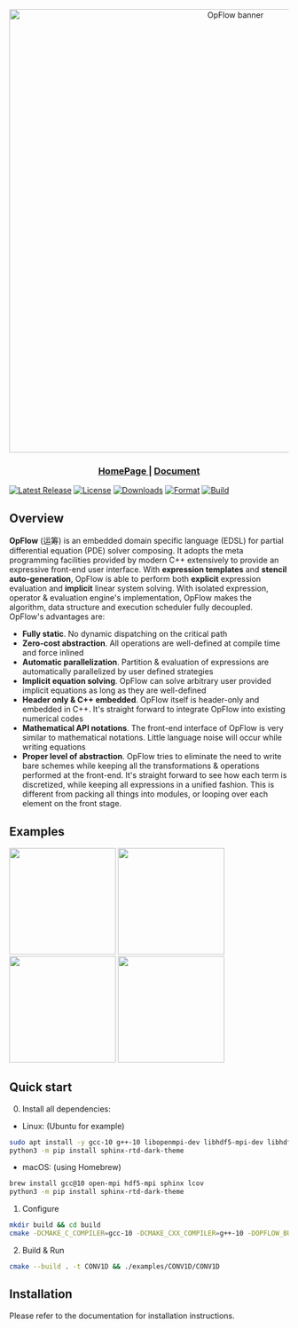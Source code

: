 <div align="center">
  <img width="800px" src="https://github.com/OpFlow-dev/OpFlow/blob/master/doc/assets/opflow_banner_slice.png" alt="OpFlow banner">
  <h3> <a href="https://opflow.cc/"> HomePage </a> | <a href="https://opflow.cc/doc"> Document </a> </h3>

</div>

[![Latest Release](https://img.shields.io/github/v/release/OpFlow-dev/OpFlow?color=blue&label=Latest%20Release)](https://github.com/OpFlow-dev/OpFlow/releases/latest)
[![License](https://img.shields.io/badge/license-MPL--2.0-blue)](https://github.com/OpFlow-dev/OpFlow/blob/master/LICENSE)
[![Downloads](https://img.shields.io/github/downloads/OpFlow-dev/OpFlow/total?color=blue&label=Downloads)](https://github.com/OpFlow-dev/OpFlow/releases/latest)
[![Format](https://img.shields.io/github/workflow/status/OpFlow-dev/OpFlow/AutoFormat?color=green&label=Format)](https://github.com/OpFlow-dev/OpFlow/actions/workflows/AutoFormat.yml)
[![Build](https://img.shields.io/github/workflow/status/OpFlow-dev/OpFlow/BuildAndTest?color=green&label=Build)](https://github.com/OpFlow-dev/OpFlow/actions/workflows/Build.yml)

## Overview

**OpFlow** (运筹) is an embedded domain specific language (EDSL) for partial differential equation (PDE) solver composing.
It adopts the meta programming facilities provided by modern C++ extensively to provide an expressive front-end user
interface. With **expression templates** and **stencil auto-generation**, OpFlow is able to perform both **explicit** expression
evaluation and **implicit** linear system solving. With isolated expression, operator & evaluation engine's implementation,
OpFlow makes the algorithm, data structure and execution scheduler fully decoupled. OpFlow's advantages are:

- **Fully static**. No dynamic dispatching on the critical path
- **Zero-cost abstraction**. All operations are well-defined at compile time and force inlined
- **Automatic parallelization**. Partition & evaluation of expressions are automatically parallelized by user defined strategies
- **Implicit equation solving**. OpFlow can solve arbitrary user provided implicit equations as long as they are well-defined
- **Header only & C++ embedded**. OpFlow itself is header-only and embedded in C++. It's straight forward to integrate
  OpFlow into existing numerical codes
- **Mathematical API notations**. The front-end interface of OpFlow is very similar to mathematical notations. Little
  language noise will occur while writing equations
- **Proper level of abstraction**. OpFlow tries to eliminate the need to write bare schemes while keeping all the
  transformations & operations performed at the front-end. It's straight forward to see how each term is discretized,
  while keeping all expressions in a unified fashion. This is different from packing all things into modules, or
  looping over each element on the front stage.

## Examples

<a href="https://github.com/OpFlow-dev/OpFlow/blob/master/examples/CONV1D/CONV1D.cpp"><img src="https://github.com/OpFlow-dev/OpFlow/blob/master/doc/03_Examples/assets/weno.gif" height="192px"></a>
<a href="https://github.com/OpFlow-dev/OpFlow/blob/master/examples/FTCS2D/FTCS-OMP.cpp"> <img src="https://github.com/OpFlow-dev/OpFlow/blob/master/doc/03_Examples/assets/heattransfer.gif" height="192px"></a>
<a href="https://github.com/OpFlow-dev/OpFlow/blob/master/examples/LidDriven/LidDriven2D.cpp"><img src="https://github.com/OpFlow-dev/OpFlow/blob/master/doc/03_Examples/assets/liddriven.gif" height="192px"></a>
<a href="https://github.com/OpFlow-dev/OpFlow/blob/amr/examples/LevelSet/AMRLS.cpp"><img src="https://github.com/OpFlow-dev/OpFlow/blob/master/doc/03_Examples/assets/amrls.gif" height="192px"></a>

## Quick start

0. Install all dependencies:

- Linux: (Ubuntu for example)
```bash
sudo apt install -y gcc-10 g++-10 libopenmpi-dev libhdf5-mpi-dev libhdf5-dev python3-pip python3-sphinx lcov
python3 -m pip install sphinx-rtd-dark-theme
```
- macOS: (using Homebrew)
```bash
brew install gcc@10 open-mpi hdf5-mpi sphinx lcov
python3 -m pip install sphinx-rtd-dark-theme
```
1. Configure
```bash
mkdir build && cd build
cmake -DCMAKE_C_COMPILER=gcc-10 -DCMAKE_CXX_COMPILER=g++-10 -DOPFLOW_BUILD_ALL=ON -DOPFLOW_WITH_VTK=OFF ..
```
2. Build & Run
```bash
cmake --build . -t CONV1D && ./examples/CONV1D/CONV1D
```
## Installation

Please refer to the documentation for installation instructions.
